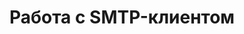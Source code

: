 ---
title: "Работа с SMTP-клиентом"
url: /ru/python-net/working-with-smtp-client/
weight: 50
type: docs
---